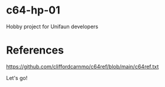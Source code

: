 # c64-hp-01
Hobby project for Unifaun developers

# References
https://github.com/cliffordcarnmo/c64ref/blob/main/c64ref.txt

Let's go!
